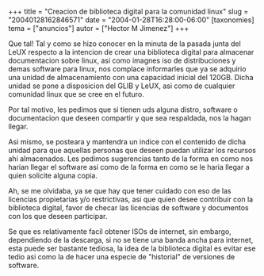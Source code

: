 +++
title = "Creacion de biblioteca digital para la comunidad linux"
slug = "20040128162846571"
date = "2004-01-28T16:28:00-06:00"
[taxonomies]
tema = ["anuncios"]
autor = ["Hector M Jimenez"]
+++

Que tal! Tal y como se hizo conocer en la minuta de la pasada junta del
LeUX respecto a la intencion de crear una biblioteca digital para
almacenar documentacion sobre linux, así como imagnes iso de
distribuciones y demas software para linux, nos complace informarles que
ya se adquirio una unidad de almacenamiento con una capacidad inicial
del 120GB. Dicha unidad se pone a disposicion del GLIB y LeUX, asi como
de cualquier comunidad linux que se cree en el futuro.

<!-- more -->
Por tal motivo, les pedimos que si tienen uds alguna distro, software o
documentacion que deseen compartir y que sea respaldada, nos la hagan
llegar.

Asi mismo, se posteara y mantendra un indice con el contenido de dicha
unidad para que aquellas personas que deseen puedan utilizar los
recursos ahi almacenados. Les pedimos sugerencias tanto de la forma en
como nos harian llegar el software asi como de la forma en como se le
haria llegar a quien solicite alguna copia.

Ah, se me olvidaba, ya se que hay que tener cuidado con eso de las
licencias propietarias y/o restrictivas, asi que quien desee contribuir
con la biblioteca digital, favor de checar las licencias de software y
documentos con los que deseen participar.

Se que es relativamente facil obtener ISOs de internet, sin embargo,
dependiendo de la descarga, si no se tiene una banda ancha para
internet, esta puede ser bastante tediosa, la idea de la biblioteca
digital es evitar ese tedio asi como la de hacer una especie de
&quot;historial&quot; de versiones de software.
